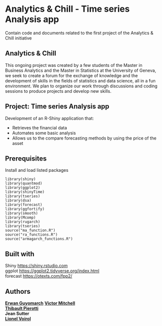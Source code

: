 # Analytics & Chill - Time series Analysis app
Contain code and documents related to the first project of the Analytics &amp; Chill initiative

## Analytics & Chill
This ongoing project was created by a few students of the Master in Business Analytics and the Master in Statistics at the University of Geneva, we seek to create a forum for the exchange of knowledge and the development of skills in the fields of statistics and data science, all in a fun environment.  We plan to organize our work through discussions and coding sessions to produce projects and develop new skills.


## Project: Time series Analysis app

Development of an R-Shiny application that:
- Retrieves the financial data 
- Automates some basic analysis
- Allows us to the compare forecasting methods by using the price of the asset

## Prerequisites
Install and load listed packages

```
library(shiny)
library(quantmod)
library(ggplot2)
library(shinyTime)
library(tseries)
library(dsa)
library(forecast)
library(ggfortify)
library(smooth)
library(Mcomp)
library(rugarch)
library(tseries)
source("ma_function.R")
source("ra_functions.R")
source("armagarch_functions.R")
```

## Built with
Shiny https://shiny.rstudio.com  
ggplot https://ggplot2.tidyverse.org/index.html  
forecast https://otexts.com/fpp2/  

## Authors

[**Erwan Guyomarch**](https://github.com/misurida) 
[**Victor Mitchell**](https://github.com/V-Mitch)  
[**Thibault Pierotti**](https://github.com/thibpiero)  
**Jean Sutter**  
[**Lionel Voirol**](https://github.com/lionelvoirol)  
